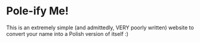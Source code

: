 # Pole-ify Me!

This is an extremely simple (and admittedly, VERY poorly written) website to convert your name into a Polish version of itself :)
